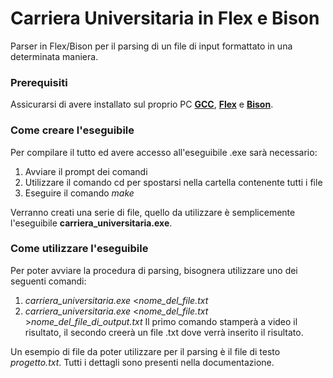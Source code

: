# Carriera Universitaria in Flex e Bison
Parser in Flex/Bison per il parsing di un file di input formattato in una determinata maniera.

### Prerequisiti
  Assicurarsi di avere installato sul proprio PC [**GCC**](https://gcc.gnu.org/install/binaries.html), [**Flex**](https://github.com/westes/flex/releases) e [**Bison**](https://www.gnu.org/software/bison/).

### Come creare l'eseguibile

Per compilare il tutto ed avere accesso all'eseguibile .exe sarà necessario:
  1. Avviare il prompt dei comandi
  2. Utilizzare il comando cd per spostarsi nella cartella contenente tutti i file
  3. Eseguire il comando *make*
  
Verranno creati una serie di file, quello da utilizzare è semplicemente l'eseguibile **carriera_universitaria.exe**.

### Come utilizzare l'eseguibile

Per poter avviare la procedura di parsing, bisognera utilizzare uno dei seguenti comandi:

  1. *carriera_universitaria.exe* <*nome_del_file.txt*
  2. *carriera_universitaria.exe* <*nome_del_file.txt* >*nome_del_file_di_output.txt*
Il primo comando stamperà a video il risultato, il secondo creerà un file .txt dove verrà inserito il risultato.


Un esempio di file da poter utilizzare per il parsing è il file di testo *progetto.txt*.
Tutti i dettagli sono presenti nella documentazione.
 
